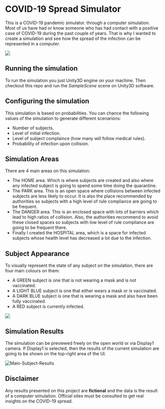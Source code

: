 
# COVID-19 Spread Simulator

This is a COVID-19 pandemic simulator. through a computer simulation. Most of us have had or know someone who has had contact with a positive case of COVID-19 during the past couple of years. That is why I wanted to create a simulation and see how the spread of the infection can be represented in a computer.

<img src="https://i.ibb.co/x1LKMfc/Main-Screenshot.jpg">

## Running the simulation

To run the simulation you just Unity3D engine on your machine. Then checkout this repo and run the *SampleScene* scene on Unity3D software.

## Configuring the simulation

This simulation is based on probabilities. You can chance the following values of the simulation to generate different scenarions:

- Number of subjects.
- Level of initial infection.
- Level of subject complaince (how many will follow medical rules).
- Probability of infection upon collision.

## Simulation Areas

There are 4 main areas on this simulation:

- The HOME area. Which is where subjects are created and also where any infected subject is going to spend some time doing the quarantine.
- The PARK area. This is an open space where collisions between infected subjects are less likely to occur. It is also the place recommended by authorities so subjects with a high level of rule compliance are going to be frequent.
- The DANGER area. This is an enclosed space with lots of barriers which lead to high ratios of collision. Also, the authorities recommend to avoid these closed spaces so subjects with low level of rule compliance are going to be frequent there.
- Finally I created the HOSPITAL area, which is a space for infected subjects whose health level has decreased a lot due to the infection.

## Subject Appearance

To visually represent the state of any subject on the simulation, there are four main colours on them:

- A GREEN subject is one that is not wearing a mask and is not vaccinated.
- A LIGHT BLUE subject is one that either wears a mask or is vaccinated.
- A DARK BLUE subject is one that is wearing a mask and also have been fully vaccinated.
- A RED subject is currently infected.

<img src="https://i.ibb.co/M6bmrRk/Main-Subject-Colours.jpg" border="0">


## Simulation Results

The simulation can be previewed freely on the open world or via Display1 camera. If Display1 is selected, then the results of the current simulation are going to be shown on the top-right area of the UI.

<img src="https://i.ibb.co/TBRsjYS/Main-Subject-Results.jpg" alt="Main-Subject-Results">

## Disclaimer

Any results presented on this project are <b>fictional</b> and the data is the result of a computer simulation. Official sites must be consulted to get real insights on the COVID-19 spread.